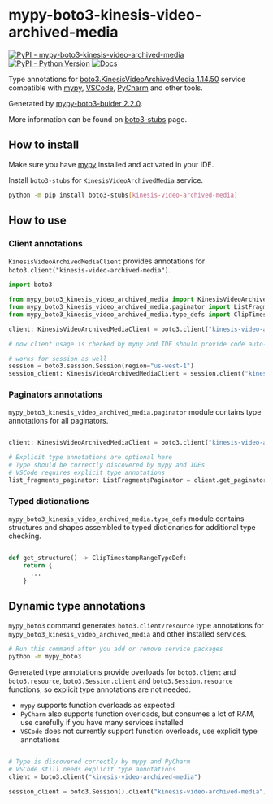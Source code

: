# mypy-boto3-kinesis-video-archived-media

[![PyPI - mypy-boto3-kinesis-video-archived-media](https://img.shields.io/pypi/v/mypy-boto3-kinesis-video-archived-media.svg?color=blue)](https://pypi.org/project/mypy-boto3-kinesis-video-archived-media)
[![PyPI - Python Version](https://img.shields.io/pypi/pyversions/mypy-boto3-kinesis-video-archived-media.svg?color=blue)](https://pypi.org/project/mypy-boto3-kinesis-video-archived-media)
[![Docs](https://img.shields.io/readthedocs/mypy-boto3-builder.svg?color=blue)](https://mypy-boto3-builder.readthedocs.io/)

Type annotations for
[boto3.KinesisVideoArchivedMedia 1.14.50](https://boto3.amazonaws.com/v1/documentation/api/1.14.50/reference/services/kinesis-video-archived-media.html#KinesisVideoArchivedMedia) service
compatible with [mypy](https://github.com/python/mypy), [VSCode](https://code.visualstudio.com/),
[PyCharm](https://www.jetbrains.com/pycharm/) and other tools.

Generated by [mypy-boto3-buider 2.2.0](https://github.com/vemel/mypy_boto3_builder).

More information can be found on [boto3-stubs](https://pypi.org/project/boto3-stubs/) page.

## How to install

Make sure you have [mypy](https://github.com/python/mypy) installed and activated in your IDE.

Install `boto3-stubs` for `KinesisVideoArchivedMedia` service.

```bash
python -m pip install boto3-stubs[kinesis-video-archived-media]
```

## How to use

### Client annotations

`KinesisVideoArchivedMediaClient` provides annotations for `boto3.client("kinesis-video-archived-media")`.

```python
import boto3

from mypy_boto3_kinesis_video_archived_media import KinesisVideoArchivedMediaClient
from mypy_boto3_kinesis_video_archived_media.paginator import ListFragmentsPaginator
from mypy_boto3_kinesis_video_archived_media.type_defs import ClipTimestampRangeTypeDef, ...

client: KinesisVideoArchivedMediaClient = boto3.client("kinesis-video-archived-media")

# now client usage is checked by mypy and IDE should provide code auto-complete

# works for session as well
session = boto3.session.Session(region="us-west-1")
session_client: KinesisVideoArchivedMediaClient = session.client("kinesis-video-archived-media")
```

### Paginators annotations

`mypy_boto3_kinesis_video_archived_media.paginator` module contains type annotations for all paginators.

```python

client: KinesisVideoArchivedMediaClient = boto3.client("kinesis-video-archived-media")

# Explicit type annotations are optional here
# Type should be correctly discovered by mypy and IDEs
# VSCode requires explicit type annotations
list_fragments_paginator: ListFragmentsPaginator = client.get_paginator("list_fragments")
```







### Typed dictionations

`mypy_boto3_kinesis_video_archived_media.type_defs` module contains structures and shapes assembled
to typed dictionaries for additional type checking.

```python

def get_structure() -> ClipTimestampRangeTypeDef:
    return {
      ...
    }
```


## Dynamic type annotations

`mypy_boto3` command generates `boto3.client/resource` type annotations for
`mypy_boto3_kinesis_video_archived_media` and other installed services.

```bash
# Run this command after you add or remove service packages
python -m mypy_boto3
```

Generated type annotations provide overloads for `boto3.client` and `boto3.resource`,
`boto3.Session.client` and `boto3.Session.resource` functions,
so explicit type annotations are not needed.

- `mypy` supports function overloads as expected
- `PyCharm` also supports function overloads, but consumes a lot of RAM, use carefully if you have many services installed
- `VSCode` does not currently support function overloads, use explicit type annotations

```python

# Type is discovered correctly by mypy and PyCharm
# VSCode still needs explicit type annotations
client = boto3.client("kinesis-video-archived-media")

session_client = boto3.Session().client("kinesis-video-archived-media")
```
